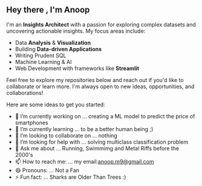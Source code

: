 ## Hey there , I'm Anoop  

I'm an **Insights Architect** with a passion for exploring complex datasets and uncovering actionable insights. My focus areas include:

- Data **Analysis** & **Visualization**
- Building **Data-driven Applications**
- Writing Prudent SQL 
- Machine Learning & AI
- Web Development with frameworks like **Streamlit** 

Feel free to explore my repositories below and reach out if you'd like to collaborate or learn more. I'm always open to new ideas, opportunities, and collaborations!


Here are some ideas to get you started:

- 🔭 I’m currently working on ... creating a ML model to predict the price of smartphones
- 🌱 I’m currently learning ... to be a better human being ;)
- 👯 I’m looking to collaborate on ... nothing 
- 🤔 I’m looking for help with ... solving multiclass classification problem
- 💬 Ask me about ... Running, Swimmimg and Metal Riffs before the 2000's
- 📫 How to reach me: ...  my email:anoop.m9@gmail.com
- 😄 Pronouns: ... Not a Fan
- ⚡ Fun fact: ... Sharks are Older Than Trees :)
